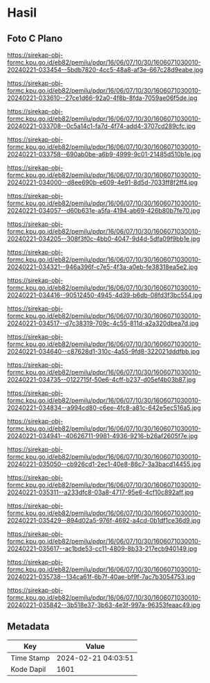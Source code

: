 # Hasil

## Foto C Plano

https://sirekap-obj-formc.kpu.go.id/eb82/pemilu/pdpr/16/06/07/10/30/1606071030010-20240221-033454--5bdb7820-4cc5-48a8-af3e-667c28d9eabe.jpg

https://sirekap-obj-formc.kpu.go.id/eb82/pemilu/pdpr/16/06/07/10/30/1606071030010-20240221-033610--27ce1d66-92a0-4f8b-8fda-7059ae06f5de.jpg

https://sirekap-obj-formc.kpu.go.id/eb82/pemilu/pdpr/16/06/07/10/30/1606071030010-20240221-033708--0c5a14c1-fa7d-4f74-add4-3707cd289cfc.jpg

https://sirekap-obj-formc.kpu.go.id/eb82/pemilu/pdpr/16/06/07/10/30/1606071030010-20240221-033758--690ab0be-a6b9-4999-9c01-21485d510b1e.jpg

https://sirekap-obj-formc.kpu.go.id/eb82/pemilu/pdpr/16/06/07/10/30/1606071030010-20240221-034000--d8ee690b-e609-4e91-8d5d-7033ff8f2ff4.jpg

https://sirekap-obj-formc.kpu.go.id/eb82/pemilu/pdpr/16/06/07/10/30/1606071030010-20240221-034057--d60b631e-a5fa-4194-ab69-426b80b7fe70.jpg

https://sirekap-obj-formc.kpu.go.id/eb82/pemilu/pdpr/16/06/07/10/30/1606071030010-20240221-034205--308f3f0c-4bb0-4047-9d4d-5dfa09f9bb1e.jpg

https://sirekap-obj-formc.kpu.go.id/eb82/pemilu/pdpr/16/06/07/10/30/1606071030010-20240221-034321--946a396f-c7e5-4f3a-a0eb-fe38318ea5e2.jpg

https://sirekap-obj-formc.kpu.go.id/eb82/pemilu/pdpr/16/06/07/10/30/1606071030010-20240221-034416--90512450-4945-4d39-b6db-08fd3f3bc554.jpg

https://sirekap-obj-formc.kpu.go.id/eb82/pemilu/pdpr/16/06/07/10/30/1606071030010-20240221-034517--d7c38319-709c-4c55-811d-a2a320dbea7d.jpg

https://sirekap-obj-formc.kpu.go.id/eb82/pemilu/pdpr/16/06/07/10/30/1606071030010-20240221-034640--c87628d1-310c-4a55-9fd8-322021dddfbb.jpg

https://sirekap-obj-formc.kpu.go.id/eb82/pemilu/pdpr/16/06/07/10/30/1606071030010-20240221-034735--0122715f-50e6-4cff-b237-d05ef4b03b87.jpg

https://sirekap-obj-formc.kpu.go.id/eb82/pemilu/pdpr/16/06/07/10/30/1606071030010-20240221-034834--a994cd80-c6ee-4fc8-a81c-642e5ec516a5.jpg

https://sirekap-obj-formc.kpu.go.id/eb82/pemilu/pdpr/16/06/07/10/30/1606071030010-20240221-034941--40626711-9981-4936-9216-b26af2605f7e.jpg

https://sirekap-obj-formc.kpu.go.id/eb82/pemilu/pdpr/16/06/07/10/30/1606071030010-20240221-035050--cb926cd1-2ec1-40e8-86c7-3a3bacd14455.jpg

https://sirekap-obj-formc.kpu.go.id/eb82/pemilu/pdpr/16/06/07/10/30/1606071030010-20240221-035311--a233dfc8-03a8-4717-95e6-4cf10c892aff.jpg

https://sirekap-obj-formc.kpu.go.id/eb82/pemilu/pdpr/16/06/07/10/30/1606071030010-20240221-035429--894d02a5-976f-4692-a4cd-0b1df1ce36d9.jpg

https://sirekap-obj-formc.kpu.go.id/eb82/pemilu/pdpr/16/06/07/10/30/1606071030010-20240221-035617--ac1bde53-cc11-4809-8b33-217ecb940149.jpg

https://sirekap-obj-formc.kpu.go.id/eb82/pemilu/pdpr/16/06/07/10/30/1606071030010-20240221-035738--134ca61f-6b7f-40ae-bf9f-7ac7b3054753.jpg

https://sirekap-obj-formc.kpu.go.id/eb82/pemilu/pdpr/16/06/07/10/30/1606071030010-20240221-035842--3b518e37-3b63-4e3f-997a-96353feaac49.jpg


## Metadata

| Key        | Value               |
| ---------- | ------------------- |
| Time Stamp | 2024-02-21 04:03:51 |
| Kode Dapil | 1601                |



